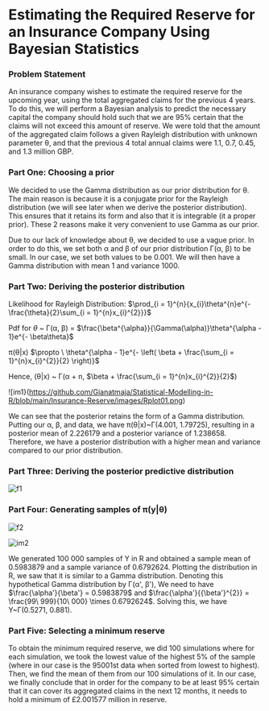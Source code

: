 # Estimating the Required Reserve for an Insurance Company Using Bayesian Statistics

### Problem Statement
An insurance company wishes to estimate the required reserve for the upcoming year, using the total aggregated claims for the previous 4 years. To do this, 
we will perform a Bayesian analysis to predict the necessary capital the company should hold such that we are 95% certain that the claims will not exceed 
this amount of reserve. We were told that the amount of the aggregated claim follows a given Rayleigh distribution with unknown parameter θ, and that the 
previous 4 total annual claims were 1.1, 0.7, 0.45, and 1.3 million GBP.

### Part One: Choosing a prior

We decided to use the Gamma distribution as our prior distribution for
θ. The main reason is because it is a conjugate prior for the Rayleigh
distribution (we will see later when we derive the posterior
distribution). This ensures that it retains its form and also that it is
integrable (it a proper prior). These 2 reasons make it very convenient
to use Gamma as our prior.

Due to our lack of knowledge about θ, we decided to use a vague prior.
In order to do this, we set both α and β of our prior distribution Γ(α,
β) to be small. In our case, we set both values to be 0.001. We will
then have a Gamma distribution with mean 1 and variance 1000.

### Part Two: Deriving the posterior distribution

Likelihood for Rayleigh Distribution:
$\prod_{i = 1}^{n}{x_{i}\theta^{n}e^{- \frac{\theta}{2}\sum_{i = 1}^{n}x_{i}^{2}}}$

Pdf for $\theta$ \~ Γ(α, β) =
$\frac{\beta^{\alpha}}{\Gamma(\alpha)}\theta^{\alpha - 1}e^{- \beta\theta}$

π(θ\|x)
$\propto \ \theta^{\alpha - 1}e^{- \left( \beta + \frac{\sum_{i = 1}^{n}x_{i}^{2}}{2} \right)}$

Hence, (θ\|x) \~ Γ(α + n, $\beta + \frac{\sum_{i = 1}^{n}x_{i}^{2}}{2}$)

![im1}(https://github.com/Gianatmaja/Statistical-Modelling-in-R/blob/main/Insurance-Reserve/images/Rplot01.png)

We can see that the posterior retains the form of a Gamma distribution.
Putting our α, β, and data, we have π(θ\|x)\~Γ(4.001, 1.79725),
resulting in a posterior mean of 2.226179 and a posterior variance of
1.238658. Therefore, we have a posterior distribution with a higher mean
and variance compared to our prior distribution.

### Part Three: Deriving the posterior predictive distribution
![f1](https://github.com/Gianatmaja/Statistical-Modelling-in-R/blob/main/Insurance-Reserve/images/Screenshot%202022-10-12%20at%204.39.51%20PM.png)

### Part Four: Generating samples of π(y\|θ)
![f2](https://github.com/Gianatmaja/Statistical-Modelling-in-R/blob/main/Insurance-Reserve/images/Screenshot%202022-10-12%20at%204.40.10%20PM.png)

![im2](https://github.com/Gianatmaja/Statistical-Modelling-in-R/blob/main/Insurance-Reserve/images/Rplot01.png)

We generated 100 000 samples of Y in R and
obtained a sample mean of 0.5983879 and a sample variance of 0.6792624.
Plotting the distribution in R, we saw that it is similar to a Gamma
distribution. Denoting this hypothetical Gamma distribution by Γ(α',
β'), We need to have $\frac{\alpha'}{\beta'} = 0.5983879$ and
$\frac{\alpha'}{{\beta'}^{2}} = \frac{99\ 999}{10\ 000} \times 0.6792624$.
Solving this, we have Y\~Γ(0.5271, 0.881).

### Part Five: Selecting a minimum reserve

To obtain the minimum required reserve, we  did 100 simulations where for each
simulation, we took the lowest value of the highest 5% of the sample
(where in our case is the 95001st data when sorted from lowest to
highest). Then, we find the mean of them from our 100 simulations of it.
In our case, we finally conclude that in order for the company to be at
least 95% certain that it can cover its aggregated claims in the next 12
months, it needs to hold a minimum of £2.001577 million in reserve.
